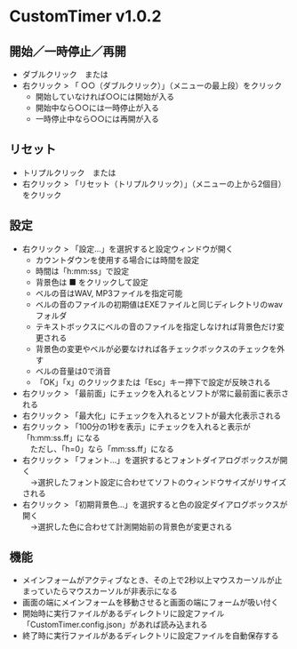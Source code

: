 # CustomTimer v1.0.2

## 開始／一時停止／再開
- ダブルクリック　または
- 右クリック > 「 ○○（ダブルクリック）」（メニューの最上段）をクリック
  - 開始していなければ○○には開始が入る
  - 開始中なら○○には一時停止が入る
  - 一時停止中なら○○には再開が入る

## リセット
- トリプルクリック　または  
- 右クリック > 「リセット（トリプルクリック）」（メニューの上から2個目）をクリック

## 設定
- 右クリック > 「設定…」を選択すると設定ウィンドウが開く
  - カウントダウンを使用する場合には時間を設定
  - 時間は「h:mm:ss」で設定
  - 背景色は ■ をクリックして設定
  - ベルの音はWAV, MP3ファイルを指定可能
  - ベルの音のファイルの初期値はEXEファイルと同じディレクトリのwavフォルダ
  - テキストボックスにベルの音のファイルを指定しなければ背景色だけ変更される
  - 背景色の変更やベルが必要なければ各チェックボックスのチェックを外す
  - ベルの音量は0で消音
  - 「OK」「x」のクリックまたは「Esc」キー押下で設定が反映される
- 右クリック > 「最前面」にチェックを入れるとソフトが常に最前面に表示される
- 右クリック > 「最大化」にチェックを入れるとソフトが最大化表示される
- 右クリック > 「100分の1秒を表示」にチェックを入れると表示が「h:mm:ss.ff」になる  
　ただし、「h=0」なら「mm:ss.ff」になる
- 右クリック > 「フォント…」を選択するとフォントダイアログボックスが開く  
　→選択したフォント設定に合わせてソフトのウィンドウサイズがリサイズされる
- 右クリック > 「初期背景色…」を選択すると色の設定ダイアログボックスが開く  
　→選択した色に合わせて計測開始前の背景色が変更される

## 機能
- メインフォームがアクティブなとき、その上で2秒以上マウスカーソルが止まっていたらマウスカーソルが非表示になる
- 画面の端にメインフォームを移動させると画面の端にフォームが吸い付く
- 開始時に実行ファイルがあるディレクトリに設定ファイル「CustomTimer.config.json」があれば読み込まれる
- 終了時に実行ファイルがあるディレクトリに設定ファイルを自動保存する
